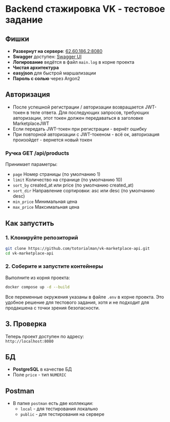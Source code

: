 # Backend стажировка VK - тестовое задание

## Фишки

- **Развернут на сервере**: [62.60.186.2:8080](http://62.60.186.2:8080)  
- **Swagger** доступен: [Swagger UI](http://62.60.186.2:8080/api/swagger/index.html)  
- **Логирование** ведётся в файл `main.log` в корне проекта  
- **Чистая архитектура**  
- **easyjson** для быстрой маршализации  
- **Пароль с солью** через Argon2

## Авторизация
- После успешной регистрации / авторизации возвращается JWT-токен в теле ответа. Для последующих запросов, требующих авторизации, этот токен должен передаваться в заголовке MarketplaceJWT
- Если передать JWT-токен при регистрации - вернёт ошибку  
- При повторной авторизации с JWT-токеном - всё ок, авторизация произойдет - вернется новый токен

### Ручка GET /api/products

Принимает параметры:

- `page` Номер страницы (по умолчанию 1)
- `limit` Количество на странице (по умолчанию 10)
- `sort_by` created_at или price (по умолчанию created_at)
- `sort_dir` Направление сортировки: asc или desc (по умолчанию desc)
- `min_price` Минимальная цена
- `max_price` Максимальная цена

## Как запустить
### 1. Клонируйте репозиторий

```bash
git clone https://github.com/totorialman/vk-marketplace-api.git
cd vk-marketplace-api
```

### 2. Соберите и запустите контейнеры

Выполните из корня проекта:

```bash
docker compose up -d --build
```

Все переменные окружения указаны в файле `.env` в корне проекта. Это удобное решение для тестового задания, хотя и не подходит для продакшена с точки зрения безопасности.

## 3. Проверка

Теперь проект доступен по адресу:  
`http://localhost:8080`

## БД
- **PostgreSQL** в качестве БД  
- Поле `price` - тип `NUMERIC`

## Postman
- В папке `postman` есть две коллекции:
  - `local` - для тестирования локально
  - `public` - для тестирования на сервере
